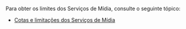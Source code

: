 ﻿Para obter os limites dos Serviços de Mídia, consulte o seguinte tópico:

 - [Cotas e limitações dos Serviços de Mídia](../media-services-quotas-and-limitations)

<!--HONumber=47-->
